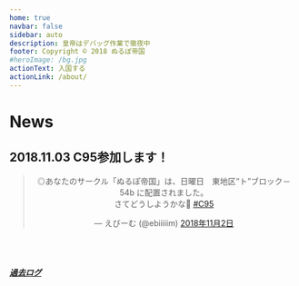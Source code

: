 ```yaml
---
home: true
navbar: false
sidebar: auto
description: 皇帝はデバッグ作業で徹夜中
footer: Copyright © 2018 ぬるぽ帝国
#heroImage: /bg.jpg
actionText: 入国する
actionLink: /about/
---
```


# News

## 2018.11.03 C95参加します！

<center>
<blockquote class="twitter-tweet" data-lang="ja"><p lang="ja" dir="ltr">◎あなたのサークル「ぬるぽ帝国」は、日曜日　東地区“ト”ブロック－54b に配置されました。<br>さてどうしようかな🤔   <a href="https://twitter.com/hashtag/C95?src=hash&amp;ref_src=twsrc%5Etfw">#C95</a></p>&mdash; えびーむ (@ebiiiiim) <a href="https://twitter.com/ebiiiiim/status/1058269425051160576?ref_src=twsrc%5Etfw">2018年11月2日</a></blockquote>
</center>
<script2 async src="https://platform.twitter.com/widgets.js" charset="utf-8"></script2>

<br><br>
##### [過去ログ](/archives/)
